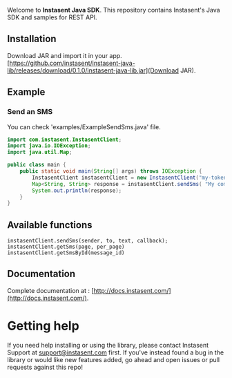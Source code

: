 Welcome to __Instasent Java SDK__. This repository contains Instasent's Java SDK and samples for REST API.

## Installation
Download JAR and import it in your app.
[https://github.com/instasent/instasent-java-lib/releases/download/0.1.0/instasent-java-lib.jar](Download JAR).
## Example
### Send an SMS
You can check 'examples/ExampleSendSms.java' file.
```java
import com.instasent.InstasentClient;
import java.io.IOException;
import java.util.Map;

public class main {
    public static void main(String[] args) throws IOException {
        InstasentClient instasentClient = new InstasentClient("my-token", true);
        Map<String, String> response = instasentClient.sendSms( "My company", "+34666666666", "test message");
        System.out.println(response);
    }
}
```
## Available functions
```
instasentClient.sendSms(sender, to, text, callback);
instasentClient.getSms(page, per_page)
instasentClient.getSmsById(message_id)
```
## Documentation
Complete documentation at :
[http://docs.instasent.com/](http://docs.instasent.com/).
# Getting help

If you need help installing or using the library, please contact Instasent Support at support@instasent.com first.
If you've instead found a bug in the library or would like new features added, go ahead and open issues or pull requests against this repo!
